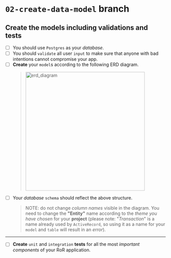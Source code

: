  # `02-create-data-model` branch
 ## Create the models including validations and tests
- [ ] You should use `Postgres` as your _database_.
- [ ] You should `validate` all user `input` to make sure that anyone with bad intentions cannot compromise your app.
- [ ] **Create** your `model`s according to the following ERD diagram.
  > <img width="374" alt="erd_diagram" src="https://ik.imagekit.io/dqd3uh1at/budget-app/erd/erd_diagram.png?updatedAt=1707740376788">
- [ ] Your _database_ `schema` should reflect the above structure.
  > NOTE: do not change _column names_ visible in the diagram. You need to change the **"Entity"**  name according to the _theme you have chosen_ for your **project** (please note: "_Transaction_" is a name already used by `ActiveRecord`, so using it as a name for your `model` and `table` will result in an _error_).

----
- [ ] **Create** `unit` and `integration` **tests** for all the most _important components_ of your RoR application.